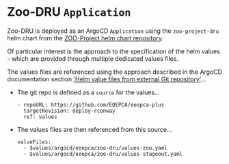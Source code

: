 # Zoo-DRU `Application`

Zoo-DRU is deployed as an ArgoCD `Application` using the `zoo-project-dru` helm chart from the [ZOO-Project helm chart repository](https://zoo-project.github.io/charts/).

Of particular interest is the approach to the specification of the helm values - which are provided through multiple dedicated values files.

The values files are referenced using the approach described in the ArgoCD documentation section ['Helm value files from external Git repository'](https://argo-cd.readthedocs.io/en/stable/user-guide/multiple_sources/#helm-value-files-from-external-git-repository)...

* The git repo is defined as a `source` for the values...
  ```
  - repoURL: https://github.com/EOEPCA/eoepca-plus
    targetRevision: deploy-rconway
    ref: values
  ```
* The values files are then referenced from this source...
  ```
  valueFiles:
    - $values/argocd/eoepca/zoo-dru/values-zoo.yaml
    - $values/argocd/eoepca/zoo-dru/values-stageout.yaml
  ```

